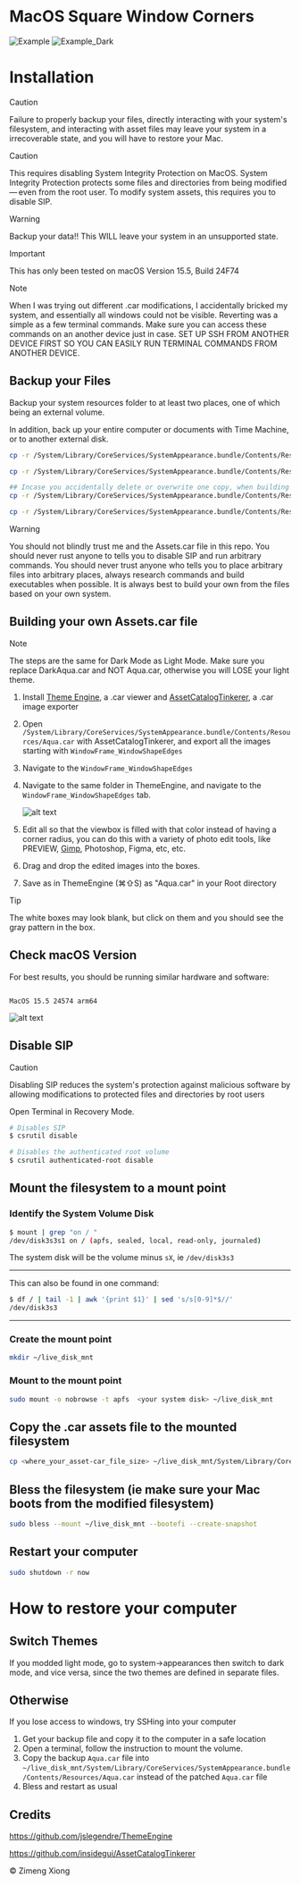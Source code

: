 # MacOS Square Window Corners

![Example](Example.png)
![Example_Dark](Example_Dark.png)

# Installation

> [!CAUTION]
> Failure to properly backup your files, directly interacting with your system's filesystem, and interacting with asset files may leave your system in a irrecoverable state, and you will have to restore your Mac.

> [!CAUTION]
> This requires disabling System Integrity Protection on MacOS. System Integrity Protection protects some files and directories from being modified — even from the root user. To modify system assets, this requires you to disable SIP.

> [!WARNING]
> Backup your data!! This WILL leave your system in an unsupported state.

> [!IMPORTANT]
> This has only been tested on macOS Version 15.5, Build 24F74

> [!NOTE]
> When I was trying out different .car modifications, I accidentally bricked my system, and essentially all windows could not be visible. Reverting was a simple as a few terminal commands. Make sure you can access these commands on an another device just in case. SET UP SSH FROM ANOTHER DEVICE FIRST SO YOU CAN EASILY RUN TERMINAL COMMANDS FROM ANOTHER DEVICE.

## Backup your Files

Backup your system resources folder to at least two places, one of which being an external volume.

In addition, back up your entire computer or documents with Time Machine, or to another external disk.

```bash
cp -r /System/Library/CoreServices/SystemAppearance.bundle/Contents/Resources/ ~/Documents/resources_bak

cp -r /System/Library/CoreServices/SystemAppearance.bundle/Contents/Resources/ /Volumes/<your_external_drive>

## Incase you accidentally delete or overwrite one copy, when building the .car assets file
cp -r /System/Library/CoreServices/SystemAppearance.bundle/Contents/Resources/ ~/Desktop/resources_bak

cp -r /System/Library/CoreServices/SystemAppearance.bundle/Contents/Resources/ ~/.resources_bak
```

> [!WARNING]
> You should not blindly trust me and the Assets.car file in this repo. You should never rust anyone to tells you to disable SIP and run arbitrary commands. You should never trust anyone who tells you to place arbitrary files into arbitrary places, always research commands and build executables when possible. It is always best to build your own from the files based on your own system.

## Building your own Assets.car file

> [!NOTE]
> The steps are the same for Dark Mode as Light Mode. Make sure you replace DarkAqua.car and NOT Aqua.car, otherwise you will LOSE your light theme.

1. Install [Theme Engine](<https://github.com/jslegendre/ThemeEngine/releases/download/v1.0.0(119)/ThemeEngine.zip>), a .car viewer and [AssetCatalogTinkerer](https://github.com/insidegui/AssetCatalogTinkerer), a .car image exporter
2. Open `/System/Library/CoreServices/SystemAppearance.bundle/Contents/Resources/Aqua.car` with AssetCatalogTinkerer, and export all the images starting with `WindowFrame_WindowShapeEdges`
3. Navigate to the `WindowFrame_WindowShapeEdges`
4. Navigate to the same folder in ThemeEngine, and navigate to the `WindowFrame_WindowShapeEdges` tab.

   ![alt text](ThemeEngineSidebar.png)

5. Edit all so that the viewbox is filled with that color instead of having a corner radius, you can do this with a variety of photo edit tools, like PREVIEW, [Gimp](https://www.gimp.org/), Photoshop, Figma, etc, etc.
6. Drag and drop the edited images into the boxes.
7. Save as in ThemeEngine (⌘⇧S) as "Aqua.car" in your Root directory

> [!TIP]
> The white boxes may look blank, but click on them and you should see the gray pattern in the box.

## Check macOS Version

For best results, you should be running similar hardware and software:

```

MacOS 15.5 24574 arm64

```

![alt text](Neofetch.png)

## Disable SIP

> [!CAUTION]
> Disabling SIP reduces the system's protection against malicious software by allowing modifications to protected files and directories by root users

Open Terminal in Recovery Mode.

```bash
# Disables SIP
$ csrutil disable

# Disables the authenticated root volume
$ csrutil authenticated-root disable
```

## Mount the filesystem to a mount point

### Identify the System Volume Disk

```bash
$ mount | grep "on / "
/dev/disk3s3s1 on / (apfs, sealed, local, read-only, journaled)
```

The system disk will be the volume minus `sX`, ie `/dev/disk3s3`

---

This can also be found in one command:

```bash
$ df / | tail -1 | awk '{print $1}' | sed 's/s[0-9]*$//'
/dev/disk3s3
```

---

### Create the mount point

```bash
mkdir ~/live_disk_mnt
```

### Mount to the mount point

```bash
sudo mount -o nobrowse -t apfs  <your system disk> ~/live_disk_mnt
```

## Copy the .car assets file to the mounted filesystem

```bash
cp <where_your_asset-car_file_size> ~/live_disk_mnt/System/Library/CoreServices/SystemAppearance.bundle/Contents/Resources/Aqua.car
```

## Bless the filesystem (ie make sure your Mac boots from the modified filesystem)

```bash
sudo bless --mount ~/live_disk_mnt --bootefi --create-snapshot
```

## Restart your computer

```bash
sudo shutdown -r now
```

# How to restore your computer

## Switch Themes

If you modded light mode, go to system->appearances then switch to dark mode, and vice versa, since the two themes are defined in separate files.

## Otherwise

If you lose access to windows, try SSHing into your computer

1. Get your backup file and copy it to the computer in a safe location
2. Open a terminal, follow the instruction to mount the volume.
3. Copy the backup `Aqua.car` file into `~/live_disk_mnt/System/Library/CoreServices/SystemAppearance.bundle/Contents/Resources/Aqua.car` instead of the patched `Aqua.car` file
4. Bless and restart as usual

## Credits

https://github.com/jslegendre/ThemeEngine

https://github.com/insidegui/AssetCatalogTinkerer

© Zimeng Xiong
